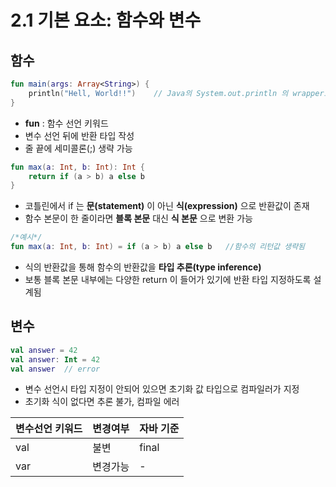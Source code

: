 # 2.1 기본 요소: 함수와 변수

## 함수
```kotlin
fun main(args: Array<String>) {
    println("Hell, World!!")    // Java의 System.out.println 의 wrapper로 println 제공
}
```

- **fun** : 함수 선언 키워드
- 변수 선언 뒤에 반환 타입 작성
- 줄 끝에 세미콜론(;) 생략 가능

```kotlin
fun max(a: Int, b: Int): Int {
    return if (a > b) a else b
}
```

- 코틀린에서 if 는 **문(statement)** 이 아닌 **식(expression)** 으로 반환값이 존재
- 함수 본문이 한 줄이라면 **블록 본문** 대신 **식 본문** 으로 변환 가능

```kotlin
/*예시*/
fun max(a: Int, b: Int) = if (a > b) a else b   //함수의 리턴값 생략됨
```

-  식의 반환값을 통해 함수의 반환값을 **타입 추론(type inference)**
-  보통 블록 본문 내부에는 다양한 return 이 들어가 있기에 반환 타입 지정하도록 설계됨

## 변수
```kotlin
val answer = 42
val answer: Int = 42
val answer  // error
```
- 변수 선언시 타입 지정이 안되어 있으면 초기화 값 타입으로 컴파일러가 지정
- 초기화 식이 없다면 추론 불가, 컴파일 에러

변수선언 키워드|변경여부|자바 기준|
|------|---|---|
|val|   불변|final|
|var|변경가능|-|

